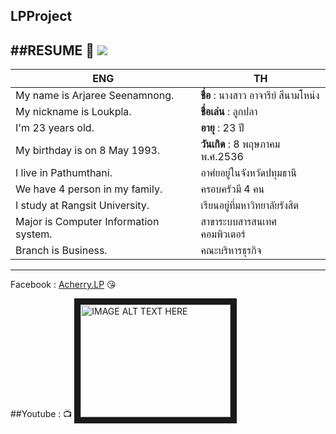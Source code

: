 ## LPProject
##RESUME :kiss:
[<img src="https://scontent.fbkk10-1.fna.fbcdn.net/v/t1.0-1/p160x160/14238317_555010558026261_5865719711564211147_n.jpg?oh=42434d01382ce0ae39cb1e2b23bf44a8&oe=58762EB3">](https://www.facebook.com/Acherry.LP)
---
|**ENG**                         |**TH**                          |
|--------------------------------|------------------------------  |
| My name is Arjaree Seenamnong. |**ชื่อ** : นางสาว อาจารีย์  สีนามโหน่ง    |                  
| My nickname is Loukpla.        |**ชื่อเล่น** : ลูกปลา                   | 
| I'm 23 years old.              |**อายุ** : 23 ปี                        |
| My birthday is on 8 May 1993.  |**วันเกิด** : 8 พฤษภาคม พ.ศ.2536      |
| I live in Pathumthani.         |อาศํยอยู่ในจังหวัดปทุมธานี             |
|We have 4 person in my family.  |ครอบครัวมี 4 คน                    |
|I study at Rangsit University.  |เรียนอยู่ที่มหาวิทยาลัยรังสิต            |
|Major is Computer Information system.|สาขาระบบสารสนเทศคอมพิวเตอร์   |
|Branch is Business.             |คณะบริหารธุรกิจ                    |
---
Facebook : [Acherry.LP](https://www.facebook.com/Acherry.LP) :kissing_heart:

##Youtube : :tv:
<a href="https://www.youtube.com/watch?v=QyhrOruvT1c
" target="_blank"><img src="https://i.ytimg.com/vi/QyhrOruvT1c/maxresdefault.jpg" 
alt="IMAGE ALT TEXT HERE" width="240" height="180" border="10" /></a>

